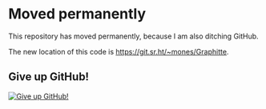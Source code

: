 # Moved permanently

This repository has moved permanently, because I am also ditching
GitHub.

The new location of this code is <https://git.sr.ht/~mones/Graphitte>.


## Give up GitHub!

[![Give up GitHub!](https://sfconservancy.org/img/GiveUpGitHub.svg)](https://sfconservancy.org/GiveUpGitHub/)
